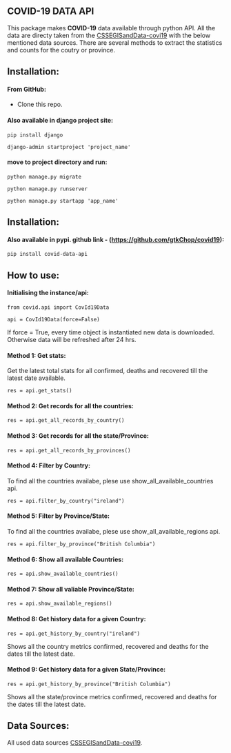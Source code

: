 ## COVID-19 DATA API

This package makes **COVID-19** data available through python API. All the data are directy taken from the [CSSEGISandData-covi19](https://github.com/CSSEGISandData/COVID-19#2019-novel-coronavirus-covid-19-2019-ncov-data-repository-by-johns-hopkins-csse) with the below mentioned data sources. There are several methods to extract the statistics and counts for the coutry or province.

## Installation:

#### From GitHub:
  * Clone this repo. 
  
#### Also available in django project site:
    pip install django
    
    django-admin startproject 'project_name'
 
 #### move to project directory and run:
 
    python manage.py migrate
    
    python manage.py runserver
 
    python manage.py startapp 'app_name'
    
    
## Installation:
#### Also available in pypi. github link - (https://github.com/gtkChop/covid19):
    pip install covid-data-api
    

## How to use:

#### Initialising the instance/api:
```
from covid.api import CovId19Data

api = CovId19Data(force=False)
```
If force = True, every time object is instantiated new data is downloaded. Otherwise data will be refreshed after 24 hrs.

#### Method 1: Get stats:
Get the latest total stats for all confirmed, deaths and recovered till the latest date available.
```
res = api.get_stats()
```
#### Method 2: Get records for all the countries:
```
res = api.get_all_records_by_country()
```
#### Method 3: Get records for all the state/Province:
```
res = api.get_all_records_by_provinces()
```

#### Method 4: Filter by Country:
To find all the countries availabe, plese use show_all_available_countries api.
```
res = api.filter_by_country("ireland")
```

#### Method 5: Filter by Province/State:
To find all the countries availabe, plese use show_all_available_regions api.
```
res = api.filter_by_province("British Columbia")
```

#### Method 6: Show all available Countries:
```
res = api.show_available_countries()
```
#### Method 7: Show all valiable Province/State:
```
res = api.show_available_regions()
```

#### Method 8: Get history data for a given Country:
```
res = api.get_history_by_country("ireland")
```
Shows all the country metrics confirmed, recovered and deaths for the dates till the latest date.

#### Method 9: Get history data for a given State/Province:
```
res = api.get_history_by_province("British Columbia")
```
Shows all the state/province metrics confirmed, recovered and deaths for the dates till the latest date.

## Data Sources:
 
All used data sources [CSSEGISandData-covi19](https://github.com/CSSEGISandData/COVID-19#2019-novel-coronavirus-covid-19-2019-ncov-data-repository-by-johns-hopkins-csse).
  
